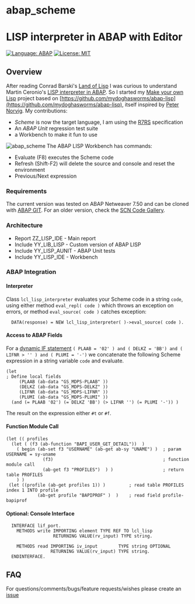 # abap_scheme
# LISP interpreter in ABAP with Editor

[![Language: ABAP](https://img.shields.io/badge/Language-ABAP-blue.svg?style=flat)](https://www.sap.com/developer/topics/abap-platform.html)
[![License: MIT](https://img.shields.io/github/license/mashape/apistatus.svg?style=flat)](https://opensource.org/licenses/MIT)

## Overview 

After reading Conrad Barski's <a href="http://landoflisp.com/">Land of Lisp</a> I was curious to understand Martin Ceronio's <a href="https://blogs.sap.com/2015/06/24/a-lisp-interpreter-in-abap/">LISP interpreter in ABAP</a>.
So I started my [Make your own Lisp](https://github.com/kanaka/mal/blob/master/process/guide.md) project based on [https://github.com/mydoghasworms/abap-lisp](https://github.com/mydoghasworms/abap-lisp), itself inspired by [Peter Norvig](http://norvig.com/lispy2.html). My contributions:
- _Scheme_ is now the target language, I am using the [R7RS](http://www.r7rs.org/) specification
- An _ABAP Unit_ regression test suite
- a Workbench to make it fun to use

![abap_scheme](https://github.com/nomssi/abap_scheme/blob/master/img/abap_scheme_workbench.png)
The ABAP LISP Workbench has commands:
- Evaluate (F8) executes the Scheme code 
- Refresh (Shift-F2) will delete the source and console and reset the environment
- Previous/Next expression

### Requirements

The current version was tested on ABAP Netweaver 7.50 and can be cloned with [ABAP GIT](http://docs.abapgit.org/). For an older version, check the [SCN Code Gallery](https://wiki.scn.sap.com/wiki/display/Snippets/Lisp+Interpreter+in+ABAP).

### Architecture

- Report ZZ_LISP_IDE - Main report
- Include YY_LIB_LISP - Custom version of ABAP LISP
- Include YY_LISP_AUNIT - ABAP Unit tests
- Include YY_LISP_IDE - Workbench

### ABAP Integration
#### Interpreter
Class `lcl_lisp_interpreter` evaluates your Scheme code in a string `code`, using either method `eval_repl( code )` which throws an exception on errors, or method `eval_source( code )` catches exception:

      DATA(response) = NEW lcl_lisp_interpreter( )->eval_source( code ).

#### Access to ABAP Fields
For a [dynamic IF statement](https://blogs.sap.com/2016/02/29/dynamic-if-condition/)
     `( PLAAB = '02' ) and ( DELKZ = 'BB') and ( LIFNR > '' ) and ( PLUMI = '-')` 
we concatenate the following Scheme expression in a string variable `code` and evaluate. 

    (let 
    ; Define local fields
         (PLAAB (ab-data "GS_MDPS-PLAAB" ))
         (DELKZ (ab-data "GS_MDPS-DELKZ" ))
         (LIFNR (ab-data "GS_MDPS-LIFNR" ))
         (PLUMI (ab-data "GS_MDPS-PLUMI" ))
      (and (= PLAAB '02') (= DELKZ 'BB') (> LIFNR '') (= PLUMI '-')) )

The result on the expression either `#t` or `#f`.

#### Function Module Call
    (let (( profiles
      (let ( (f3 (ab-function "BAPI_USER_GET_DETAIL"))  )  
        ( begin (ab-set f3 "USERNAME" (ab-get ab-sy "UNAME") )  ; param USERNAME = sy-uname
                  (f3)                                          ; function module call
                  (ab-get f3 "PROFILES")  ) )                   ; return table PROFILES
        ) )
     (let ((profile (ab-get profiles 1)) )         ; read table PROFILES index 1 INTO profile 
                (ab-get profile "BAPIPROF" )  )    ; read field profile-bapiprof

#### Optional: Console Interface

      INTERFACE lif_port.
        METHODS write IMPORTING element TYPE REF TO lcl_lisp
                      RETURNING VALUE(rv_input) TYPE string.

        METHODS read IMPORTING iv_input        TYPE string OPTIONAL
                     RETURNING VALUE(rv_input) TYPE string.
      ENDINTERFACE.

## FAQ
For questions/comments/bugs/feature requests/wishes please create an [issue](https://github.com/nomssi/abap_scheme/issues)
